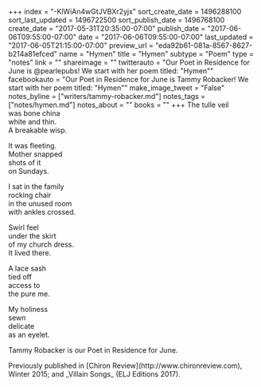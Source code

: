 +++
index = "-KlWiAn4wGtJVBXr2yjx"
sort_create_date = 1496288100
sort_last_updated = 1496722500
sort_publish_date = 1496768100
create_date = "2017-05-31T20:35:00-07:00"
publish_date = "2017-06-06T09:55:00-07:00"
date = "2017-06-06T09:55:00-07:00"
last_updated = "2017-06-05T21:15:00-07:00"
preview_url = "eda92b61-081a-8567-8627-b214a81efced"
name = "Hymen"
title = "Hymen"
subtype = "Poem"
type = "notes"
link = ""
shareimage = ""
twitterauto = "Our Poet in Residence for June is @pearlepubs! We start with her poem titled: \"Hymen\""
facebookauto = "Our Poet in Residence for June is Tammy Robacker! We start with her poem titled: \"Hymen\""
make_image_tweet = "False"
notes_byline = ["writers/tammy-robacker.md"]
notes_tags = ["notes/hymen.md"]
notes_about = ""
books = ""
+++
The tulle veil<br>
was bone china<br>
white and thin.<br>
A breakable wisp.

It was fleeting.<br>
Mother snapped<br>
shots of it<br>
on Sundays. 

I sat in the family<br>
rocking chair<br>
in the unused room<br>
with ankles crossed.

Swirl feel<br>
under the skirt<br>
of my church dress.<br>
It lived there.

A lace sash<br>
tied off<br>
access to<br>
the pure me.

My holiness<br>
sewn<br>
delicate<br> 
as an eyelet.

<p class="poem-footer">Tammy Robacker is our Poet in Residence for June.</p>

<p class="poem-footer">Previously published in [Chiron Review](http://www.chironreview.com), Winter 2015; and _Villain Songs_ (ELJ Editions 2017).</p>